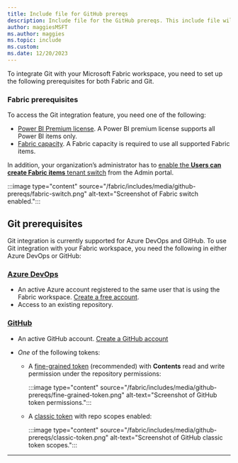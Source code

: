 ```yaml
---
title: Include file for GitHub prereqs
description: Include file for the GitHub prereqs. This include file will be referenced in this repo and also in an article in the Power BI repo.
author: maggiesMSFT
ms.author: maggies
ms.topic: include
ms.custom: 
ms.date: 12/20/2023
---
```


To integrate Git with your Microsoft Fabric workspace, you need to set up the following prerequisites for both Fabric and Git.

### Fabric prerequisites

To access the Git integration feature, you need one of the following:

- [Power BI Premium license](/power-bi/enterprise/service-premium-what-is). A Power BI premium license supports all Power BI items only.
- [Fabric capacity](/fabric/enterprise/licenses#capacity-and-skus). A Fabric capacity is required to use all supported Fabric items.

In addition, your organization’s administrator has to [enable the **Users can create Fabric items** tenant switch](/fabric/admin/about-tenant-settings#how-to-get-to-the-tenant-settings) from the Admin portal.

:::image type="content" source="/fabric/includes/media/github-prereqs/fabric-switch.png" alt-text="Screenshot of Fabric switch enabled.":::

## Git prerequisites

Git integration is currently supported for Azure DevOps and GitHub. To use Git integration with your Fabric workspace, you need the following in either Azure DevOps or GitHub:

### [Azure DevOps](#tab/azure-devops)

- An active Azure account registered to the same user that is using the Fabric workspace. [Create a free account](https://azure.microsoft.com/products/devops/).
- Access to an existing repository.

### [GitHub](#tab/github)

- An active GitHub account. [Create a GitHub account](https://docs.github.com)
- *One* of the following tokens:

  - A [fine-grained token](https://github.com/settings/personal-access-tokens/new) (recommended) with **Contents** read and write permission under the repository permissions:
  
    :::image type="content" source="/fabric/includes/media/github-prereqs/fine-grained-token.png" alt-text="Screenshot of GitHub token permissions.":::

  - A [classic token](https://github.com/settings/tokens/new) with repo scopes enabled:

    :::image type="content" source="/fabric/includes/media/github-prereqs/classic-token.png" alt-text="Screenshot of GitHub classic token scopes.":::

---
